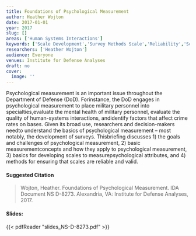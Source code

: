 ```yaml
---
title: Foundations of Psychological Measurement
author: Heather Wojton
date: 2017-01-01
year: 2017
slug: []
areas: ['Human Systems Interactions']
keywords: ['Scale Development','Survey Methods Scale','Reliability','Scale Validity','Psychological Measurement']
researchers: ['Heather Wojton']
audience: Everyone
venues: Institute for Defense Analyses
draft: no
cover:
  image: ''
---
```




Psychological measurement is an important issue throughout the Department of Defense (DoD). Forinstance, the DoD engages in psychological measurement to place military personnel into specialties,evaluate the mental health of military personnel, evaluate the quality of human-systems interactions, andidentify factors that affect crime rates on bases. Given its broad use, researchers and decision-makers needto understand the basics of psychological measurement – most notably, the development of surveys. Thisbriefing discusses 1) the goals and challenges of psychological measurement, 2) basic measurementconcepts and how they apply to psychological measurement, 3) basics for developing scales to measurepsychological attributes, and 4) methods for ensuring that scales are reliable and valid.

#### Suggested Citation
> Wojton, Heather. Foundations of Psychological Measurement. IDA Document NS D-8273. Alexandria, VA: Institute for Defense Analyses, 2017.

#### Slides: 
{{< pdfReader "slides_NS-D-8273.pdf" >}}




